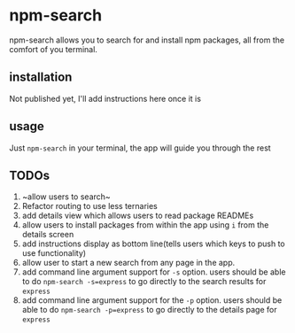 # npm-search
npm-search allows you to search for and install npm packages, all from the comfort of you terminal.

## installation
Not published yet, I'll add instructions here once it is

## usage
Just `npm-search` in your terminal, the app will guide you through the rest


## TODOs
1. ~allow users to search~
1. Refactor routing to use less ternaries
1. add details view which allows users to read package READMEs 
1. allow users to install packages from within the app using `i` from the details screen
1. add instructions display as bottom line(tells users which keys to push to use functionality)
1. allow user to start a new search from any page in the app.
1. add command line argument support for `-s` option. users should be able to do `npm-search -s=express` to go directly to the search results for `express` 
1. add command line argument support for the `-p` option. users should be able to do `npm-search -p=express` to go directly to the details page for `express` 
